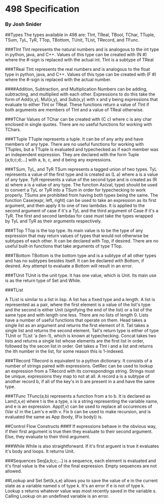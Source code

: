 # 498 Specification
### By Josh Snider


##Types
The types available in 498 are: TInt, TReal, TBool, TChar, TTuple, TSum, TyL, TyR, TTop, 
TBottom, TUnit, TList, TRecord, and TFunc.

###TInt
TInt represents the natural numbers and is analogous to the int type in python, java, and C++. Values of this type can 
be created with (N #) where the #-sign is replaced with the actual int. TInt is a subtype of TReal  

###TReal
TInt represents the real numbers and is analogous to the float type in python, java, and C++. Values of this type can 
be created with (F #) where the #-sign is replaced with the actual number.

####Addition, Subtraction, and Multiplication
Numbers can be adding, subtracting, and multiplied with each other. Expressions to do this take the form of 
Add(x,y), Mul(x,y), and Sub(x,y) with x and y being expressions that evaluate to either TInt or TReal. These functions
return a value of TInt if both arguments are members of TInt and a value of TReal otherwise.

###TChar
Values of TChar can be created with (C c) where c is any char enclosed in single quotes. There are no useful functions for
working with TChars.

###TTuple
TTuple represents a tuple. It can be of any arity and have members of any type. There are no useful functions for working with
TTuples, but a TTuple is evaluated and typechecked as if each member was an independent expression. They are declared with the 
form Tuple [a;b;c;d;...] with a, b, c, and d being any expressions.

###TSum, TyL, and TyR
TSum represents a tagged union of two types. TyL represents a value of the first type and is created as (L a) where a is a
value of any type. TyR represents a value of the second type and is created as (R a) where a is a value of any type. The function
As(val, type) should be used to convert a TyL or TyR into a TSum in order for typechecking to work properly. TSums are 
prohibited from having both types being the same. The function Case(expr, left, right) can be used to take an expression as 
its first argument, and then apply it to one of two lambdas. It is applied to the second argument of case if it's a TyL
and the third argument of Case if it's a TyR. The first and second lambdas for case must take the types wrapped by TyL and 
TyR as their arguments respectively.

###TTop
TTop is the top type. Its main value is to be the type of any expression that may return values of types that would not
otherwise be subtypes of each other. It can be declared with Top, if desired.  There are no useful built-in functions
that take arguments of type TTop.

###TBottom
TBottom is the bottom type and is a subtype of all other types and has no subtypes besides itself. It can be declared with
Bottom, if desired. Any attempt to evaluate a Bottom will result in an error.

###TUnit
TUnit is the unit type. It has one value, which is Unit. Its main use is as the return type of Set and While.

###TList

A TList is similar to a list in lisp. A list has a fixed type and a length. A list is represented as a pair, where the
first element is a value of the list's type and the second is either Unit (signifying the end of the list) or a list of the same
type and with length one less. There are no lists of length 0. Lists have a number of useful functions that operate on them.
Head takes a single list as an argument and returns the first element of it. Tail takes a single list and returns the second 
element. Tail's return type is either of type TUnit or TList 'a (len-1), which is known at typechecking. Concat takes two lists
and returns a single list whose elements are the first list in order, followed by the secon list in order. Get takes a TInt i and a
list and returns the ith number in the list, for some reason this is 1-indexed.

###TRecord
TRecord is equivalent to a python dictionary. It consists of a number of strings paired with expressions. GetRec can be used
to lookup an expression from a TRecord with its correspondings string. Strings must be unique, expressions they map to not at all.
A record a is a subtype of another record b, if all of the key's in b are present in a and have the same type.
 
###TFunc
TFunc(a,b) represents a function from a to b. It is declared as Lam(t,s,e) where t is the a type, s is a string representing
the variable name, and e is an expression. App(f,v) can be used to replace all occurences of (Var s) in the Lam's e with v. 
Fix b can be used to make recursion, and is evaluated the same as App (body, (Fix body)) is.

##Control Flow Constructs
###If
If expressions behave in the obvious way, if their first argument is true then they evaluate to their second argument. Else,
they evaluate to their third argument.

###While
While is also straightforward. If it's first arguent is true it evaluates it's body and loops. It returns Unit.

###Sequences
Seq[a;b;c;...] is a sequence, each element is evaluated and it's final value is the value of the final expression. 
Empty sequences are not allowed.

##Lookup and Set
Set(k,s,e) allows you to save the value of e in the current state as a variable named s of type k. It's an error if e is not
of type k. Lookup s returns whatever value was most recently saved in the variable s. Calling Lookup on an undefined variable
is an error.
